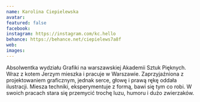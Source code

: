 ```yaml
---
name: Karolina Ciepielewska
avatar: 
featured: false
facebook: 
instagram: https://instagram.com/kc.hello
behance: https://behance.net/ciepielews7a8f
web:
images:
---
```

Absolwentka wydziału Grafiki na warszawskiej Akademii Sztuk Pięknych. Wraz z kotem Jerzym mieszka i pracuje w Warszawie.
Zaprzyjaźniona z projektowaniem graficznym, jednak serce, głowę i prawą rękę oddała ilustracji.
Miesza techniki, eksperymentuje z formą, bawi się tym co robi. W swoich pracach stara się przemycić trochę luzu, humoru i dużo zwierzaków. 
